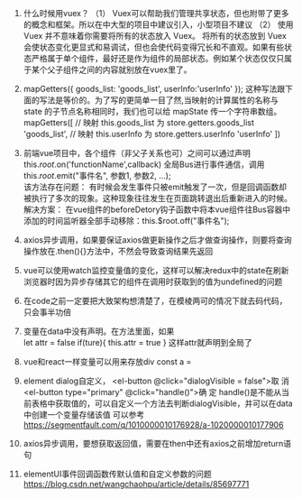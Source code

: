 1.	什么时候用vuex？
  （1）	Vuex可以帮助我们管理共享状态，但也附带了更多的概念和框架。所以在中大型的项目中建议引入，小型项目不建议
  （2）	使用 Vuex 并不意味着你需要将所有的状态放入 Vuex。
  将所有的状态放到 Vuex 会使状态变化更显式和易调试，但也会使代码变得冗长和不直观。如果有些状态严格属于单个组件，最好还是作为组件的局部状态。例如某个状态仅仅只属于某个父子组件之间的内容就别放在vuex里了。

2.  mapGetters({ 
      goods_list: 'goods_list',
      userInfo:'userInfo'
    });
    这种写法跟下面的写法是等价的。为了写的更简单一目了然,当映射的计算属性的名称与 state 的子节点名称相同时，我们也可以给 mapState 传一个字符串数组。
    mapGetters([
      // 映射 this.goods_list 为 store.getters.goods_list
      'goods_list',
      // 映射 this.userInfo 为 store.getters.userInfo
      'userInfo'
    ])
      
3.  前端vue项目中，各个组件（非父子关系也可）之间可以通过声明this.$root.$on('functionName',callback) 全局Bus进行事件通信，调用this.$root.$emit("事件名", 参数1, 参数2, ...);  
    该方法存在问题：
        有时候会发生事件只被emit触发了一次，但是回调函数却被执行了多次的现象。这种现象往往发生在页面跳转退出后重新进入的时候。
    解决方案：
        在vue组件的beforeDetory钩子函数中将本vue组件往Bus容器中添加的时间监听器全部手动移除：this.$root.off("事件名");

4.  axios异步调用，如果要保证axios做更新操作之后才做查询操作，则要将查询操作放在.then(){}方法中，不然会导致查询结果先返回

5.  vue可以使用watch监控变量值的变化，这样可以解决redux中的state在刷新浏览器时因为异步存储其它的组件在调用时获取到的值为undefined的问题

6.  在code之前一定要把大致架构想清楚了，在模棱两可的情况下就去码代码，只会事半功倍

7.  变量在data中没有声明。在方法里面，如果  
      let attr = false
      if(ture){
         this.attr = true
      }
    这样attr就声明到全局了

8.  vue和react一样变量可以用来存放div 
    const a = <div> </div>

9.  element dialog自定义，
    <span slot="footer" class="dialog-footer">
      <el-button @click="dialogVisible = false">取 消</el-button>
      <el-button type="primary" @click="handle()">确 定</el-button>
    </span>
    handle()是不能从当前表格中获取值的，可以自定义一个方法去判断dialogVisible，并可以在data中创建一个变量存储该值
    可以参考 https://segmentfault.com/q/1010000010176928/a-1020000010177906

10.  axios异步调用，要想获取返回值，需要在then中还有axios之前增加return语句

11.  elementUI事件回调函数传默认值和自定义参数的问题  https://blog.csdn.net/wangchaohpu/article/details/85697771